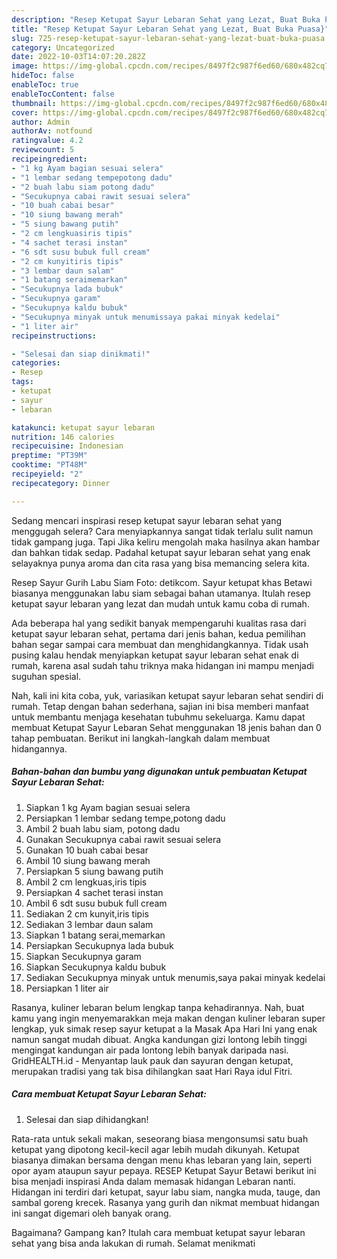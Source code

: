 ```yaml
---
description: "Resep Ketupat Sayur Lebaran Sehat yang Lezat, Buat Buka Puasa}"
title: "Resep Ketupat Sayur Lebaran Sehat yang Lezat, Buat Buka Puasa}"
slug: 725-resep-ketupat-sayur-lebaran-sehat-yang-lezat-buat-buka-puasa
category: Uncategorized
date: 2022-10-03T14:07:20.282Z
image: https://img-global.cpcdn.com/recipes/8497f2c987f6ed60/680x482cq70/ketupat-sayur-lebaran-sehat-foto-resep-utama.jpg
hideToc: false
enableToc: true
enableTocContent: false
thumbnail: https://img-global.cpcdn.com/recipes/8497f2c987f6ed60/680x482cq70/ketupat-sayur-lebaran-sehat-foto-resep-utama.jpg
cover: https://img-global.cpcdn.com/recipes/8497f2c987f6ed60/680x482cq70/ketupat-sayur-lebaran-sehat-foto-resep-utama.jpg
author: Admin
authorAv: notfound
ratingvalue: 4.2
reviewcount: 5
recipeingredient:
- "1 kg Ayam bagian sesuai selera"
- "1 lembar sedang tempepotong dadu"
- "2 buah labu siam potong dadu"
- "Secukupnya cabai rawit sesuai selera"
- "10 buah cabai besar"
- "10 siung bawang merah"
- "5 siung bawang putih"
- "2 cm lengkuasiris tipis"
- "4 sachet terasi instan"
- "6 sdt susu bubuk full cream"
- "2 cm kunyitiris tipis"
- "3 lembar daun salam"
- "1 batang seraimemarkan"
- "Secukupnya lada bubuk"
- "Secukupnya garam"
- "Secukupnya kaldu bubuk"
- "Secukupnya minyak untuk menumissaya pakai minyak kedelai"
- "1 liter air"
recipeinstructions:

- "Selesai dan siap dinikmati!"
categories:
- Resep
tags:
- ketupat
- sayur
- lebaran

katakunci: ketupat sayur lebaran 
nutrition: 146 calories
recipecuisine: Indonesian
preptime: "PT39M"
cooktime: "PT48M"
recipeyield: "2"
recipecategory: Dinner

---
```



Sedang mencari inspirasi resep ketupat sayur lebaran sehat yang menggugah selera? Cara menyiapkannya sangat tidak terlalu sulit namun tidak gampang juga. Tapi Jika keliru mengolah maka hasilnya akan hambar dan bahkan tidak sedap. Padahal ketupat sayur lebaran sehat yang enak selayaknya punya aroma dan cita rasa yang bisa memancing selera kita.


Resep Sayur Gurih Labu Siam Foto: detikcom. Sayur ketupat khas Betawi biasanya menggunakan labu siam sebagai bahan utamanya. Itulah resep ketupat sayur lebaran yang lezat dan mudah untuk kamu coba di rumah.

Ada beberapa hal yang sedikit banyak mempengaruhi kualitas rasa dari ketupat sayur lebaran sehat, pertama dari jenis bahan, kedua pemilihan bahan segar sampai cara membuat dan menghidangkannya. Tidak usah pusing kalau hendak menyiapkan ketupat sayur lebaran sehat enak di rumah, karena asal sudah tahu triknya maka hidangan ini mampu menjadi suguhan spesial.


Nah, kali ini kita coba, yuk, variasikan ketupat sayur lebaran sehat sendiri di rumah. Tetap dengan bahan sederhana, sajian ini bisa memberi manfaat untuk membantu menjaga kesehatan tubuhmu sekeluarga. Kamu dapat membuat Ketupat Sayur Lebaran Sehat menggunakan 18 jenis bahan dan 0 tahap pembuatan. Berikut ini langkah-langkah dalam membuat hidangannya.

<!--inarticleads1-->

##### Bahan-bahan dan bumbu yang digunakan untuk pembuatan Ketupat Sayur Lebaran Sehat:

1. Siapkan 1 kg Ayam bagian sesuai selera
1. Persiapkan 1 lembar sedang tempe,potong dadu
1. Ambil 2 buah labu siam, potong dadu
1. Gunakan Secukupnya cabai rawit sesuai selera
1. Gunakan 10 buah cabai besar
1. Ambil 10 siung bawang merah
1. Persiapkan 5 siung bawang putih
1. Ambil 2 cm lengkuas,iris tipis
1. Persiapkan 4 sachet terasi instan
1. Ambil 6 sdt susu bubuk full cream
1. Sediakan 2 cm kunyit,iris tipis
1. Sediakan 3 lembar daun salam
1. Siapkan 1 batang serai,memarkan
1. Persiapkan Secukupnya lada bubuk
1. Siapkan Secukupnya garam
1. Siapkan Secukupnya kaldu bubuk
1. Sediakan Secukupnya minyak untuk menumis,saya pakai minyak kedelai
1. Persiapkan 1 liter air


Rasanya, kuliner lebaran belum lengkap tanpa kehadirannya. Nah, buat kamu yang ingin menyemarakkan meja makan dengan kuliner lebaran super lengkap, yuk simak resep sayur ketupat a la Masak Apa Hari Ini yang enak namun sangat mudah dibuat. Angka kandungan gizi lontong lebih tinggi mengingat kandungan air pada lontong lebih banyak daripada nasi. GridHEALTH.id - Menyantap lauk pauk dan sayuran dengan ketupat, merupakan tradisi yang tak bisa dihilangkan saat Hari Raya idul Fitri. 

<!--inarticleads2-->

##### Cara membuat Ketupat Sayur Lebaran Sehat:


1. Selesai dan siap dihidangkan!

Rata-rata untuk sekali makan, seseorang biasa mengonsumsi satu buah ketupat yang dipotong kecil-kecil agar lebih mudah dikunyah. Ketupat biasanya dimakan bersama dengan menu khas lebaran yang lain, seperti opor ayam ataupun sayur pepaya. RESEP Ketupat Sayur Betawi berikut ini bisa menjadi inspirasi Anda dalam memasak hidangan Lebaran nanti. Hidangan ini terdiri dari ketupat, sayur labu siam, nangka muda, tauge, dan sambal goreng krecek. Rasanya yang gurih dan nikmat membuat hidangan ini sangat digemari oleh banyak orang. 

Bagaimana? Gampang kan? Itulah cara membuat ketupat sayur lebaran sehat yang bisa anda lakukan di rumah. Selamat menikmati
